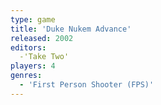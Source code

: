 ```yaml
---
type: game
title: 'Duke Nukem Advance'
released: 2002
editors: 
  -'Take Two'
players: 4
genres:
  - 'First Person Shooter (FPS)'
---
```

